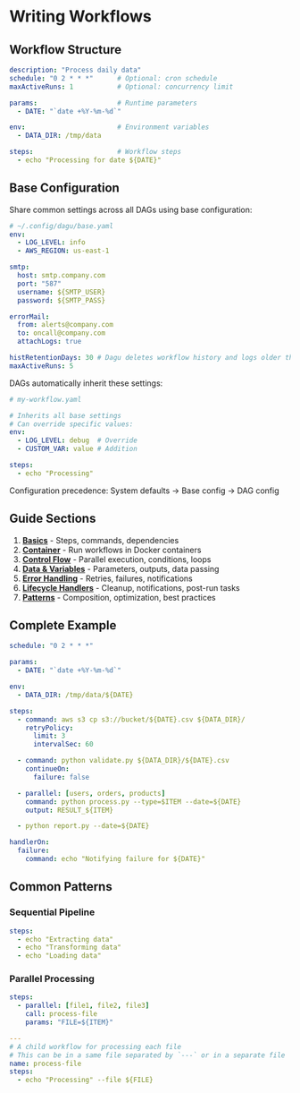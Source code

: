 # Writing Workflows

## Workflow Structure

```yaml
description: "Process daily data"
schedule: "0 2 * * *"      # Optional: cron schedule
maxActiveRuns: 1           # Optional: concurrency limit

params:                    # Runtime parameters
  - DATE: "`date +%Y-%m-%d`"

env:                       # Environment variables
  - DATA_DIR: /tmp/data

steps:                     # Workflow steps
  - echo "Processing for date ${DATE}"
```

## Base Configuration

Share common settings across all DAGs using base configuration:

```yaml
# ~/.config/dagu/base.yaml
env:
  - LOG_LEVEL: info
  - AWS_REGION: us-east-1

smtp:
  host: smtp.company.com
  port: "587"
  username: ${SMTP_USER}
  password: ${SMTP_PASS}

errorMail:
  from: alerts@company.com
  to: oncall@company.com
  attachLogs: true

histRetentionDays: 30 # Dagu deletes workflow history and logs older than this
maxActiveRuns: 5
```

DAGs automatically inherit these settings:

```yaml
# my-workflow.yaml

# Inherits all base settings
# Can override specific values:
env:
  - LOG_LEVEL: debug  # Override
  - CUSTOM_VAR: value # Addition

steps:
  - echo "Processing"
```

Configuration precedence: System defaults → Base config → DAG config

## Guide Sections

1. **[Basics](/writing-workflows/basics)** - Steps, commands, dependencies
2. **[Container](/writing-workflows/container)** - Run workflows in Docker containers
3. **[Control Flow](/writing-workflows/control-flow)** - Parallel execution, conditions, loops
4. **[Data & Variables](/writing-workflows/data-variables)** - Parameters, outputs, data passing
5. **[Error Handling](/writing-workflows/error-handling)** - Retries, failures, notifications
6. **[Lifecycle Handlers](/writing-workflows/lifecycle-handlers)** - Cleanup, notifications, post-run tasks
7. **[Patterns](/writing-workflows/control-flow#patterns)** - Composition, optimization, best practices

## Complete Example

```yaml
schedule: "0 2 * * *"

params:
  - DATE: "`date +%Y-%m-%d`"

env:
  - DATA_DIR: /tmp/data/${DATE}

steps:
  - command: aws s3 cp s3://bucket/${DATE}.csv ${DATA_DIR}/
    retryPolicy:
      limit: 3
      intervalSec: 60

  - command: python validate.py ${DATA_DIR}/${DATE}.csv
    continueOn:
      failure: false

  - parallel: [users, orders, products]
    command: python process.py --type=$ITEM --date=${DATE}
    output: RESULT_${ITEM}

  - python report.py --date=${DATE}

handlerOn:
  failure:
    command: echo "Notifying failure for ${DATE}"
```

## Common Patterns

### Sequential Pipeline
```yaml
steps:
  - echo "Extracting data"
  - echo "Transforming data"
  - echo "Loading data"
```

### Parallel Processing
```yaml
steps:
  - parallel: [file1, file2, file3]
    call: process-file
    params: "FILE=${ITEM}"

---
# A child workflow for processing each file
# This can be in a same file separated by `---` or in a separate file
name: process-file
steps:
  - echo "Processing" --file ${FILE}
```
